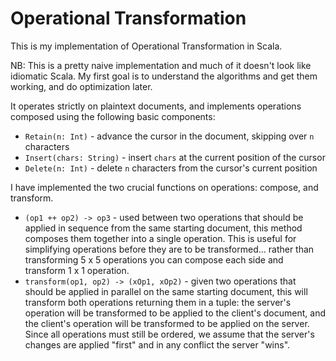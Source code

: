 # Operational Transformation

This is my implementation of Operational Transformation in Scala.

NB: This is a pretty naive implementation and much of it doesn't look like idiomatic Scala. My first goal is to understand the algorithms and get them working, and do optimization later.

It operates strictly on plaintext documents, and implements operations composed using the following basic components:

* `Retain(n: Int)` - advance the cursor in the document, skipping over `n` characters
* `Insert(chars: String)` - insert `chars` at the current position of the cursor
* `Delete(n: Int)` - delete `n` characters from the cursor's current position

I have implemented the two crucial functions on operations: compose, and transform.

* `(op1 ++ op2) -> op3` - used between two operations that should be applied in sequence from the same starting document, this method composes them together into a single operation. This is useful for simplifying operations before they are to be transformed... rather than transforming 5 x 5 operations you can compose each side and transform 1 x 1 operation.
* `transform(op1, op2) -> (xOp1, xOp2)` - given two operations that should be applied in parallel on the same starting document, this will transform both operations returning them in a tuple: the server's operation will be transformed to be applied to the client's document, and the client's operation will be transformed to be applied on the server. Since all operations must still be ordered, we assume that the server's changes are applied "first" and in any conflict the server "wins".
